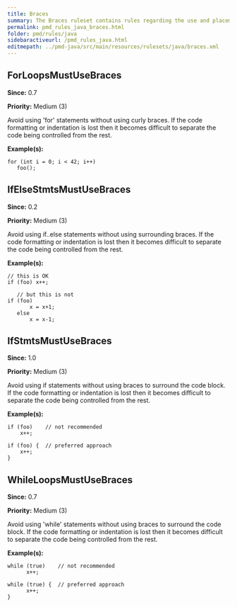 ```yaml
---
title: Braces
summary: The Braces ruleset contains rules regarding the use and placement of braces.
permalink: pmd_rules_java_braces.html
folder: pmd/rules/java
sidebaractiveurl: /pmd_rules_java.html
editmepath: ../pmd-java/src/main/resources/rulesets/java/braces.xml
---
```

## ForLoopsMustUseBraces

**Since:** 0.7

**Priority:** Medium (3)

Avoid using 'for' statements without using curly braces. If the code formatting or 
indentation is lost then it becomes difficult to separate the code being controlled 
from the rest.

**Example(s):**

```
for (int i = 0; i < 42; i++)
   foo();
```

## IfElseStmtsMustUseBraces

**Since:** 0.2

**Priority:** Medium (3)

Avoid using if..else statements without using surrounding braces. If the code formatting 
or indentation is lost then it becomes difficult to separate the code being controlled 
from the rest.

**Example(s):**

```
// this is OK
if (foo) x++;
   
   // but this is not
if (foo)
       x = x+1;
   else
       x = x-1;
```

## IfStmtsMustUseBraces

**Since:** 1.0

**Priority:** Medium (3)

Avoid using if statements without using braces to surround the code block. If the code 
formatting or indentation is lost then it becomes difficult to separate the code being
controlled from the rest.

**Example(s):**

```
if (foo)	// not recommended
	x++;

if (foo) {	// preferred approach
	x++;
}
```

## WhileLoopsMustUseBraces

**Since:** 0.7

**Priority:** Medium (3)

Avoid using 'while' statements without using braces to surround the code block. If the code 
formatting or indentation is lost then it becomes difficult to separate the code being
controlled from the rest.

**Example(s):**

```
while (true)	// not recommended
      x++;
      
while (true) {	// preferred approach
      x++;
}
```

